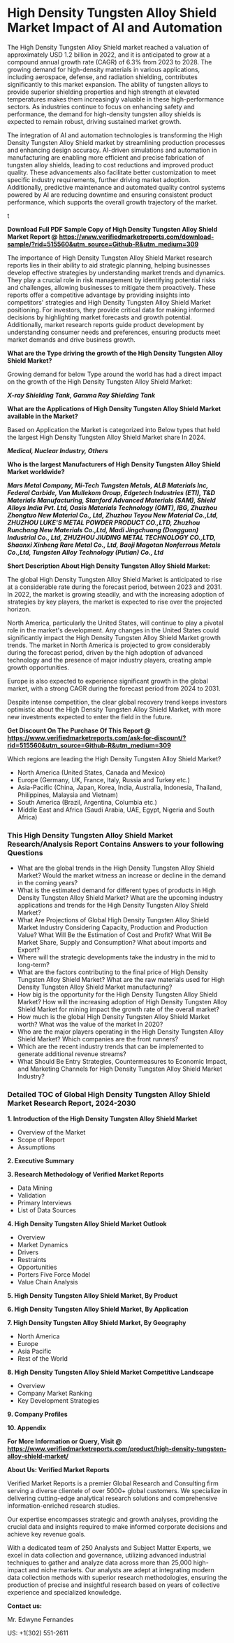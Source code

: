 <meta name="title" content="Global  High Density Tungsten Alloy Shield Market Impact of AI and Automation"><meta name="description" content="  The High Density Tungsten Alloy Shield market reached a valuation of approximately USD 1.2 billion in 2022, and it is anticipated to grow at a compound annual growth"><meta name="title" content=" High Density Tungsten Alloy Shield Market Size, Share, Scope, Trends, Growth, Opportunities, Analysis, Forecast"> <h1>High Density Tungsten Alloy Shield Market Impact of AI and Automation</h1> <p>The High Density Tungsten Alloy Shield market reached a valuation of approximately USD 1.2 billion in 2022, and it is anticipated to grow at a compound annual growth rate (CAGR) of 6.3% from 2023 to 2028. The growing demand for high-density materials in various applications, including aerospace, defense, and radiation shielding, contributes significantly to this market expansion. The ability of tungsten alloys to provide superior shielding properties and high strength at elevated temperatures makes them increasingly valuable in these high-performance sectors. As industries continue to focus on enhancing safety and performance, the demand for high-density tungsten alloy shields is expected to remain robust, driving sustained market growth.</p> <p>The integration of AI and automation technologies is transforming the High Density Tungsten Alloy Shield market by streamlining production processes and enhancing design accuracy. AI-driven simulations and automation in manufacturing are enabling more efficient and precise fabrication of tungsten alloy shields, leading to cost reductions and improved product quality. These advancements also facilitate better customization to meet specific industry requirements, further driving market adoption. Additionally, predictive maintenance and automated quality control systems powered by AI are reducing downtime and ensuring consistent product performance, which supports the overall growth trajectory of the market.</p> t</p><p id="" class=""><strong>Download Full PDF Sample Copy of High Density Tungsten Alloy Shield Market Report @ <a href="https://www.verifiedmarketreports.com/download-sample/?rid=515560&utm_source=Github-R&utm_medium=309" target="_blank">https://www.verifiedmarketreports.com/download-sample/?rid=515560&utm_source=Github-R&utm_medium=309</a></strong></p><p>The importance of&nbsp;High Density Tungsten Alloy Shield Market research reports lies in their ability to aid strategic planning, helping businesses develop effective strategies by understanding market trends and dynamics. They play a crucial role in risk management by identifying potential risks and challenges, allowing businesses to mitigate them proactively. These reports offer a competitive advantage by providing insights into competitors' strategies and High Density Tungsten Alloy Shield Market positioning. For investors, they provide critical data for making informed decisions by highlighting market forecasts and growth potential. Additionally, market research reports guide product development by understanding consumer needs and preferences, ensuring products meet market demands and drive business growth.</p><p><strong>What are the&nbsp;Type driving the growth of the High Density Tungsten Alloy Shield Market?</strong></p><p id="" class="">Growing demand for below Type around the world has had a direct impact on the growth of the High Density Tungsten Alloy Shield Market:</p><em><strong>X-ray Shielding Tank, Gamma Ray Shielding Tank</strong></em></p><strong>What are the&nbsp;Applications&nbsp;of High Density Tungsten Alloy Shield Market available in the Market?</strong></p><p id="" class="">Based on Application the Market is categorized into Below types that held the largest High Density Tungsten Alloy Shield Market share In 2024.</p><em><strong>Medical, Nuclear Industry, Others</strong></em></p><strong>Who is the largest Manufacturers of High Density Tungsten Alloy Shield Market worldwide?</strong></p><p><em><strong>Mars Metal Company, Mi-Tech Tungsten Metals, ALB Materials Inc, Federal Carbide, Van Mullekom Group, Edgetech Industries (ETI), T&D Materials Manufacturing, Stanford Advanced Materials (SAM), Shield Alloys India Pvt. Ltd, Oasis Materials Technology (OMT), IBG, Zhuzhou Zhongtuo New Material Co., Ltd, Zhuzhou Teyou New Material Co.,Ltd, ZHUZHOU LUKE'S METAL POWDER PRODUCT CO.,LTD, Zhuzhou Runchang New Materials Co.,Ltd, Madi Jingchuang (Dongguan) Industrial Co., Ltd, ZHUZHOU JIUDING METAL TECHNOLOGY CO.,LTD, Shaanxi Xinheng Rare Metal Co., Ltd, Baoji Magotan Nonferrous Metals Co.,Ltd, Tungsten Alloy Technology (Putian) Co., Ltd</strong></em></p><p id="" class=""><strong>Short Description About High Density Tungsten Alloy Shield Market:</strong></p><p>The global High Density Tungsten Alloy Shield Market is anticipated to rise at a considerable rate during the forecast period, between 2023 and 2031. In 2022, the market is growing steadily, and with the increasing adoption of strategies by key players, the market is expected to rise over the projected horizon.</p><p>North America, particularly the United States, will continue to play a pivotal role in the market's development. Any changes in the United States could significantly impact the High Density Tungsten Alloy Shield Market growth trends. The market in North America is projected to grow considerably during the forecast period, driven by the high adoption of advanced technology and the presence of major industry players, creating ample growth opportunities.</p><p>Europe is also expected to experience significant growth in the global market, with a strong CAGR during the forecast period from 2024 to 2031.</p><p>Despite intense competition, the clear global recovery trend keeps investors optimistic about the High Density Tungsten Alloy Shield Market, with more new investments expected to enter the field in the future.</p><p id="" class=""><strong>Get Discount On The Purchase Of This Report @ <a href="https://www.verifiedmarketreports.com/ask-for-discount/?rid=515560&utm_source=Github-R&utm_medium=309" target="_blank">https://www.verifiedmarketreports.com/ask-for-discount/?rid=515560&utm_source=Github-R&utm_medium=309</a></strong></p>Which regions are leading the High Density Tungsten Alloy Shield Market?</p><ul><li>North America (United States, Canada and Mexico)</li><li>Europe (Germany, UK, France, Italy, Russia and Turkey etc.)</li><li>Asia-Pacific (China, Japan, Korea, India, Australia, Indonesia, Thailand, Philippines, Malaysia and Vietnam)</li><li>South America (Brazil, Argentina, Columbia etc.)</li><li>Middle East and Africa (Saudi Arabia, UAE, Egypt, Nigeria and South Africa)</li></ul><h3 id="" class="">This High Density Tungsten Alloy Shield Market Research/Analysis Report Contains Answers to your following Questions</h3><ul><li>What are the global trends in the High Density Tungsten Alloy Shield Market? Would the market witness an increase or decline in the demand in the coming years?</li><li>What is the estimated demand for different types of products in High Density Tungsten Alloy Shield Market? What are the upcoming industry applications and trends for the High Density Tungsten Alloy Shield Market?</li><li>What Are Projections of Global High Density Tungsten Alloy Shield Market Industry Considering Capacity, Production and Production Value? What Will Be the Estimation of Cost and Profit? What Will Be Market Share, Supply and Consumption? What about imports and Export?</li><li>Where will the strategic developments take the industry in the mid to long-term?</li><li>What are the factors contributing to the final price of High Density Tungsten Alloy Shield Market? What are the raw materials used for High Density Tungsten Alloy Shield Market manufacturing?</li><li>How big is the opportunity for the High Density Tungsten Alloy Shield Market? How will the increasing adoption of High Density Tungsten Alloy Shield Market for mining impact the growth rate of the overall market?</li><li>How much is the global High Density Tungsten Alloy Shield Market worth? What was the value of the market In 2020?</li><li>Who are the major players operating in the High Density Tungsten Alloy Shield Market? Which companies are the front runners?</li><li>Which are the recent industry trends that can be implemented to generate additional revenue streams?</li><li>What Should Be Entry Strategies, Countermeasures to Economic Impact, and Marketing Channels for High Density Tungsten Alloy Shield Market Industry?</li></ul><h3 id="" class="">Detailed TOC of Global High Density Tungsten Alloy Shield Market Research Report, 2024-2030</h3><p id="" class=""><strong>1. Introduction of the High Density Tungsten Alloy Shield Market</strong></p><ul><li>Overview of the Market</li><li>Scope of Report</li><li>Assumptions</li></ul><p id="" class=""><strong>2. Executive Summary</strong></p><p id="" class=""><strong>3. Research Methodology of Verified Market Reports</strong></p><ul><li>Data Mining</li><li>Validation</li><li>Primary Interviews</li><li>List of Data Sources</li></ul><p id="" class=""><strong>4. High Density Tungsten Alloy Shield Market Outlook</strong></p><ul><li>Overview</li><li>Market Dynamics</li><li>Drivers</li><li>Restraints</li><li>Opportunities</li><li>Porters Five Force Model</li><li>Value Chain Analysis</li></ul><p id="" class=""><strong>5. High Density Tungsten Alloy Shield Market, By Product</strong></p><p id="" class=""><strong>6. High Density Tungsten Alloy Shield Market, By Application</strong></p><p id="" class=""><strong>7. High Density Tungsten Alloy Shield Market, By Geography</strong></p><ul><li>North America</li><li>Europe</li><li>Asia Pacific</li><li>Rest of the World</li></ul><p id="" class=""><strong>8. High Density Tungsten Alloy Shield Market Competitive Landscape</strong></p><ul><li>Overview</li><li>Company Market Ranking</li><li>Key Development Strategies</li></ul><p id="" class=""><strong>9. Company Profiles</strong></p><p id="" class=""><strong>10. Appendix</strong></p><p id="" class=""><strong>For More Information or Query, Visit @ <a href="https://www.verifiedmarketreports.com/product/high-density-tungsten-alloy-shield-market/" target="_blank">https://www.verifiedmarketreports.com/product/high-density-tungsten-alloy-shield-market/</a></strong></p><p id="" class=""><strong>About Us: Verified Market Reports</strong></p><p id="" class="">Verified Market Reports is a premier Global Research and Consulting firm serving a diverse clientele of over 5000+ global customers. We specialize in delivering cutting-edge analytical research solutions and comprehensive information-enriched research studies.</p><p id="" class="">Our expertise encompasses strategic and growth analyses, providing the crucial data and insights required to make informed corporate decisions and achieve key revenue goals.</p><p id="" class="">With a dedicated team of 250 Analysts and Subject Matter Experts, we excel in data collection and governance, utilizing advanced industrial techniques to gather and analyze data across more than 25,000 high-impact and niche markets. Our analysts are adept at integrating modern data collection methods with superior research methodologies, ensuring the production of precise and insightful research based on years of collective experience and specialized knowledge.</p><p id="" class=""><strong>Contact us:</strong></p><p id="" class="">Mr. Edwyne Fernandes</p><p id="" class="">US: +1(302) 551-2611</p>